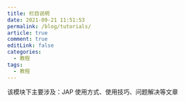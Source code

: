 ```yaml
---
title: 栏目说明
date: 2021-09-21 11:51:53
permalink: /blog/tutorials/
article: true
comment: true
editLink: false
categories:
  - 教程
tags:
  - 教程
---
```

  
该模块下主要涉及：JAP 使用方式、使用技巧、问题解决等文章  

